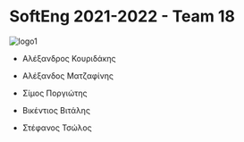 # SoftEng 2021-2022 - Team 18
![logo1](https://user-images.githubusercontent.com/62433719/146648885-6fd85001-a2b6-45dd-9ea3-c3a23add3d71.png)

- Αλέξανδρος Κουριδάκης

- Αλέξανδος Ματζαφίνης

- Σίμος Ποργιώτης

- Βικέντιος Βιτάλης

- Στέφανος Τσώλος
